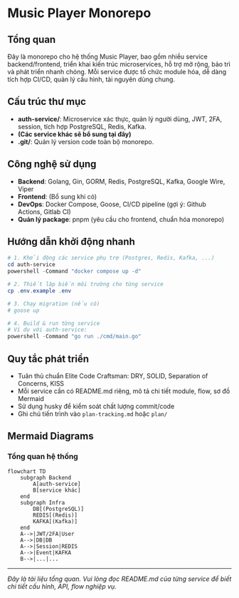 # Music Player Monorepo

## Tổng quan

Đây là monorepo cho hệ thống Music Player, bao gồm nhiều service backend/frontend, triển khai kiến trúc microservices, hỗ trợ mở rộng, bảo trì và phát triển nhanh chóng. Mỗi service được tổ chức module hóa, dễ dàng tích hợp CI/CD, quản lý cấu hình, tài nguyên dùng chung.

## Cấu trúc thư mục

- **auth-service/**: Microservice xác thực, quản lý người dùng, JWT, 2FA, session, tích hợp PostgreSQL, Redis, Kafka.
- **(Các service khác sẽ bổ sung tại đây)**
- **.git/**: Quản lý version code toàn bộ monorepo.

## Công nghệ sử dụng

- **Backend**: Golang, Gin, GORM, Redis, PostgreSQL, Kafka, Google Wire, Viper
- **Frontend**: (Bổ sung khi có)
- **DevOps**: Docker Compose, Goose, CI/CD pipeline (gợi ý: Github Actions, Gitlab CI)
- **Quản lý package**: pnpm (yêu cầu cho frontend, chuẩn hóa monorepo)

## Hướng dẫn khởi động nhanh

```powershell
# 1. Khởi động các service phụ trợ (Postgres, Redis, Kafka, ...)
cd auth-service
powershell -Command "docker compose up -d"

# 2. Thiết lập biến môi trường cho từng service
cp .env.example .env

# 3. Chạy migration (nếu có)
# goose up

# 4. Build & run từng service
# Ví dụ với auth-service:
powershell -Command "go run ./cmd/main.go"
```

## Quy tắc phát triển

- Tuân thủ chuẩn Elite Code Craftsman: DRY, SOLID, Separation of Concerns, KISS
- Mỗi service cần có README.md riêng, mô tả chi tiết module, flow, sơ đồ Mermaid
- Sử dụng husky để kiểm soát chất lượng commit/code
- Ghi chú tiến trình vào `plan-tracking.md` hoặc `plan/`

## Mermaid Diagrams

### Tổng quan hệ thống

```mermaid
flowchart TD
    subgraph Backend
        A[auth-service]
        B[service khác]
    end
    subgraph Infra
        DB[(PostgreSQL)]
        REDIS[(Redis)]
        KAFKA[(Kafka)]
    end
    A-->|JWT/2FA|User
    A-->|DB|DB
    A-->|Session|REDIS
    A-->|Event|KAFKA
    B-->|...|...
```

---

_Đây là tài liệu tổng quan. Vui lòng đọc README.md của từng service để biết chi tiết cấu hình, API, flow nghiệp vụ._
